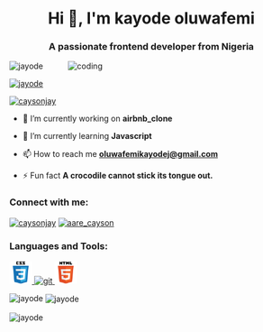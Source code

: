 <h1 align="center">Hi 👋, I'm kayode oluwafemi</h1>
<h3 align="center">A passionate frontend developer from Nigeria</h3>
<img align="right" alt="coding" width="400" src="https://giphy.com/gifs/CapgeminiIndia-coding-techchallenge2020-techchallenge-u2pmTWUi0MXjyrMaVj">

<p align="left"> <img src="https://komarev.com/ghpvc/?username=jayode&label=Profile%20views&color=0e75b6&style=flat" alt="jayode" /> </p>

<p align="left"> <a href="https://github.com/ryo-ma/github-profile-trophy"><img src="https://github-profile-trophy.vercel.app/?username=jayode" alt="jayode" /></a> </p>

<p align="left"> <a href="https://twitter.com/caysonjay" target="blank"><img src="https://img.shields.io/twitter/follow/caysonjay?logo=twitter&style=for-the-badge" alt="caysonjay" /></a> </p>

- 🔭 I’m currently working on **airbnb_clone**

- 🌱 I’m currently learning **Javascript**

- 📫 How to reach me **oluwafemikayodej@gmail.com**

- ⚡ Fun fact **A crocodile cannot stick its tongue out.**

<h3 align="left">Connect with me:</h3>
<p align="left">
<a href="https://twitter.com/caysonjay" target="blank"><img align="center" src="https://raw.githubusercontent.com/rahuldkjain/github-profile-readme-generator/master/src/images/icons/Social/twitter.svg" alt="caysonjay" height="30" width="40" /></a>
<a href="https://instagram.com/aare_cayson" target="blank"><img align="center" src="https://raw.githubusercontent.com/rahuldkjain/github-profile-readme-generator/master/src/images/icons/Social/instagram.svg" alt="aare_cayson" height="30" width="40" /></a>
</p>

<h3 align="left">Languages and Tools:</h3>
<p align="left"> <a href="https://www.w3schools.com/css/" target="_blank" rel="noreferrer"> <img src="https://raw.githubusercontent.com/devicons/devicon/master/icons/css3/css3-original-wordmark.svg" alt="css3" width="40" height="40"/> </a> <a href="https://git-scm.com/" target="_blank" rel="noreferrer"> <img src="https://www.vectorlogo.zone/logos/git-scm/git-scm-icon.svg" alt="git" width="40" height="40"/> </a> <a href="https://www.w3.org/html/" target="_blank" rel="noreferrer"> <img src="https://raw.githubusercontent.com/devicons/devicon/master/icons/html5/html5-original-wordmark.svg" alt="html5" width="40" height="40"/> </a> </p>

<p><img align="left" src="https://github-readme-stats.vercel.app/api/top-langs?username=jayode&show_icons=true&locale=en&layout=compact" alt="jayode" /></p>

<p>&nbsp;<img align="center" src="https://github-readme-stats.vercel.app/api?username=jayode&show_icons=true&locale=en" alt="jayode" /></p>

<p><img align="center" src="https://github-readme-streak-stats.herokuapp.com/?user=jayode&" alt="jayode" /></p>
